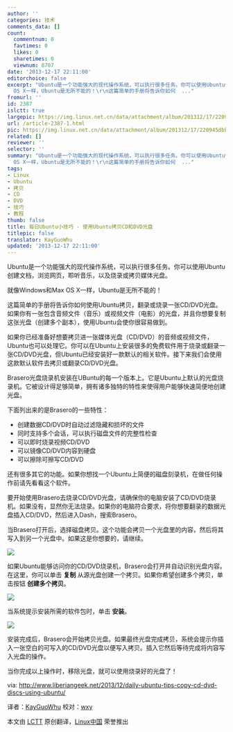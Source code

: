```yaml
---
author: ''
categories: 技术
comments_data: []
count:
  commentnum: 0
  favtimes: 0
  likes: 0
  sharetimes: 0
  viewnum: 8707
date: '2013-12-17 22:11:00'
editorchoice: false
excerpt: "Ubuntu是一个功能强大的现代操作系统，可以执行很多任务。你可以使用Ubuntu创建文档，浏览网页，聆听音乐，以及烧录或拷贝媒体光盘。\r\n就像Windows和Max
  OS X一样，Ubuntu是无所不能的！\r\n这篇简单的手册将告诉你如何  ..."
fromurl: ''
id: 2387
islctt: true
largepic: https://img.linux.net.cn/data/attachment/album/201312/17/220945dbbbewybydy1pbym.png
url: /article-2387-1.html
pic: https://img.linux.net.cn/data/attachment/album/201312/17/220945dbbbewybydy1pbym.png.thumb.jpg
related: []
reviewer: ''
selector: ''
summary: "Ubuntu是一个功能强大的现代操作系统，可以执行很多任务。你可以使用Ubuntu创建文档，浏览网页，聆听音乐，以及烧录或拷贝媒体光盘。\r\n就像Windows和Max
  OS X一样，Ubuntu是无所不能的！\r\n这篇简单的手册将告诉你如何  ..."
tags:
- Linux
- Ubuntu
- 拷贝
- CD
- DVD
- 技巧
- 教程
thumb: false
title: 每日Ubuntu小技巧 - 使用Ubuntu拷贝CD和DVD光盘
titlepic: false
translator: KayGuoWhu
updated: '2013-12-17 22:11:00'
---
```


Ubuntu是一个功能强大的现代操作系统，可以执行很多任务。你可以使用Ubuntu创建文档，浏览网页，聆听音乐，以及烧录或拷贝媒体光盘。


就像Windows和Max OS X一样，Ubuntu是无所不能的！


这篇简单的手册将告诉你如何使用Ubuntu拷贝，翻录或烧录一张CD/DVD光盘。如果你有一张包含音频文件（音乐）或视频文件（电影）的光盘，并且你想要复制这张光盘（创建多个副本），使用Ubuntu会使你很容易做到。


如果你已经准备好想要拷贝进一张媒体光盘（CD/DVD）的音频或视频文件，Ubuntu也可以处理它。你可以在Ubuntu上安装很多的免费软件用于烧录或翻录一张CD/DVD光盘，但Ubuntu已经安装好一款默认的相关软件。接下来我们会使用这款默认软件去拷贝或翻录CD/DVD光盘。


Brasero光盘烧录机安装在UBuntu的每一个版本上。它是Ubuntu上默认的光盘烧录机。它被设计得足够简单，拥有诸多独特的特性来使得用户能够快速简便地创建光盘。


下面列出来的是Brasero的一些特性：


* 创建数据CD/DVD时自动过滤隐藏和损坏的文件
* 同时支持多个会话，可以执行磁盘文件的完整性检查
* 可以即时烧录视频CD/DVD
* 可以镜像CD/DVD内容到硬盘
* 可以擦除可擦写CD/DVD


还有很多其它的功能。如果你想找一个Ubuntu上简便的磁盘刻录机，在做任何操作前请先看看这个软件。


要开始使用Brasero去烧录CD/DVD光盘，请确保你的电脑安装了CD/DVD烧录机。如果没有，显然你无法烧录。如果你的电脑符合要求，将你想要翻录的数据光盘插入CD/DVD，然后进入Dash，搜索Brasero。


当Brasero打开后，选择磁盘拷贝。这个功能会拷贝一个光盘里的内容，然后将其写入到另一个光盘中。如果这是你想要的，请继续。


![](https://img.linux.net.cn/data/attachment/album/201312/17/220945dbbbewybydy1pbym.png)


如果Ubuntu能够访问你的CD/DVD烧录机，Brasero会打开并自动识别光盘内容。在这里，你可以单击 **复制** 从源光盘创建一个拷贝。如果你希望创建多个拷贝，单击按钮 **创建多个拷贝**。


![](https://img.linux.net.cn/data/attachment/album/201312/17/220947kbd6qeko6vzbve49.png)


当系统提示安装所需的软件包时，单击 **安装**。


![](https://img.linux.net.cn/data/attachment/album/201312/17/220948su5jo3j67313odol.png)


安装完成后，Brasero会开始拷贝光盘。如果最终光盘完成拷贝，系统会提示你插入一张空白的可写入的CD/DVD光盘以便写入拷贝。插入它然后等待完成将内容写入光盘的操作。


当你完成以上操作时，移除光盘，就可以使用烧录好的光盘了！


via: <http://www.liberiangeek.net/2013/12/daily-ubuntu-tips-copy-cd-dvd-discs-using-ubuntu/>


译者：[KayGuoWhu](https://github.com/KayGuoWhu) 校对：[wxy](https://github.com/wxy)


本文由 [LCTT](https://github.com/LCTT/TranslateProject) 原创翻译，[Linux中国](http://linux.cn/) 荣誉推出